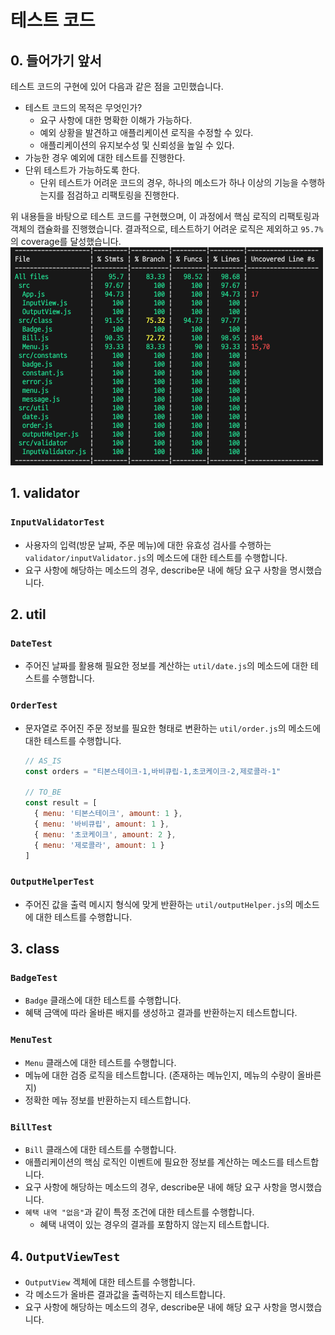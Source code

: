 # 테스트 코드
## 0. 들어가기 앞서
테스트 코드의 구현에 있어 다음과 같은 점을 고민했습니다.
- 테스트 코드의 목적은 무엇인가?
  - 요구 사항에 대한 명확한 이해가 가능하다.
  - 예외 상황을 발견하고 애플리케이션 로직을 수정할 수 있다.
  - 애플리케이션의 유지보수성 및 신뢰성을 높일 수 있다.
- 가능한 경우 예외에 대한 테스트를 진행한다.
- 단위 테스트가 가능하도록 한다.
  - 단위 테스트가 어려운 코드의 경우, 하나의 메소드가 하나 이상의 기능을 수행하는지를 점검하고 리팩토링을 진행한다.

위 내용들을 바탕으로 테스트 코드를 구현했으며, 이 과정에서 핵심 로직의 리팩토링과 객체의 캡슐화를 진행했습니다.
결과적으로, 테스트하기 어려운 로직은 제외하고 `95.7%`의 coverage를 달성했습니다.<br />
![test_coverage](/docs/image/test_coverage.png)

## 1. validator
### `InputValidatorTest`
- 사용자의 입력(방문 날짜, 주문 메뉴)에 대한 유효성 검사를 수행하는 `validator/inputValidator.js`의 메소드에 대한 테스트를 수행합니다.
- 요구 사항에 해당하는 메소드의 경우, describe문 내에 해당 요구 사항을 명시했습니다.

## 2. util
### `DateTest`
- 주어진 날짜를 활용해 필요한 정보를 계산하는 `util/date.js`의 메소드에 대한 테스트를 수행합니다.

### `OrderTest`
- 문자열로 주어진 주문 정보를 필요한 형태로 변환하는 `util/order.js`의 메소드에 대한 테스트를 수행합니다.
  ```javascript
  // AS_IS
  const orders = "티본스테이크-1,바비큐립-1,초코케이크-2,제로콜라-1"

  // TO_BE
  const result = [
    { menu: '티본스테이크', amount: 1 },
    { menu: '바비큐립', amount: 1 },
    { menu: '초코케이크', amount: 2 },
    { menu: '제로콜라', amount: 1 }
  ]
  ```

### `OutputHelperTest`
- 주어진 값을 출력 메시지 형식에 맞게 반환하는 `util/outputHelper.js`의 메소드에 대한 테스트를 수행합니다.

## 3. class
### `BadgeTest`
- `Badge` 클래스에 대한 테스트를 수행합니다.
- 혜택 금액에 따라 올바른 배지를 생성하고 결과를 반환하는지 테스트합니다.

### `MenuTest`
- `Menu` 클래스에 대한 테스트를 수행합니다.
- 메뉴에 대한 검증 로직을 테스트합니다. (존재하는 메뉴인지, 메뉴의 수량이 올바른지)
- 정확한 메뉴 정보를 반환하는지 테스트합니다.

### `BillTest`
- `Bill` 클래스에 대한 테스트를 수행합니다.
- 애플리케이션의 핵심 로직인 이벤트에 필요한 정보를 계산하는 메소드를 테스트합니다.
- 요구 사항에 해당하는 메소드의 경우, describe문 내에 해당 요구 사항을 명시했습니다.
- `혜택 내역 "없음"`과 같이 특정 조건에 대한 테스트를 수행합니다.
  - 혜택 내역이 있는 경우의 결과를 포함하지 않는지 테스트합니다. 

## 4. `OutputViewTest`
- `OutputView` 겍체에 대한 테스트를 수행합니다.
- 각 메소드가 올바른 결과값을 출력하는지 테스트합니다.
- 요구 사항에 해당하는 메소드의 경우, describe문 내에 해당 요구 사항을 명시했습니다.